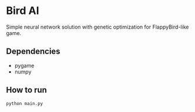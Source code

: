 # Bird AI
Simple neural network solution with genetic optimization for FlappyBird-like game.

## Dependencies
* pygame
* numpy

## How to run
```
python main.py
```
